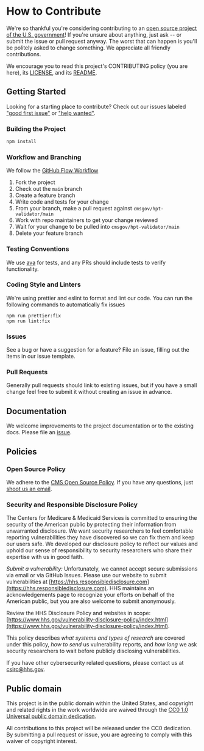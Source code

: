 # How to Contribute

We're so thankful you're considering contributing to an [open source project of
the U.S. government](https://code.gov/)! If you're unsure about anything, just
ask -- or submit the issue or pull request anyway. The worst that can happen is
you'll be politely asked to change something. We appreciate all friendly
contributions.

We encourage you to read this project's CONTRIBUTING policy (you are here), its
[LICENSE](LICENSE.md), and its [README](README.md).

## Getting Started

Looking for a starting place to contribute? Check out our issues labeled ["good first issue"](https://github.com/CMSgov/hpt-validator/labels/good%20first%20issue) or ["help wanted"](https://github.com/CMSgov/hpt-validator/labels/help%20wanted).

### Building the Project

```sh
npm install
```

### Workflow and Branching

We follow the [GitHub Flow Workflow](https://guides.github.com/introduction/flow/)

1.  Fork the project
1.  Check out the `main` branch
1.  Create a feature branch
1.  Write code and tests for your change
1.  From your branch, make a pull request against `cmsgov/hpt-validator/main`
1.  Work with repo maintainers to get your change reviewed
1.  Wait for your change to be pulled into `cmsgov/hpt-validator/main`
1.  Delete your feature branch

### Testing Conventions

We use [ava](https://github.com/avajs/ava) for tests, and any PRs should include tests to verify functionality.

### Coding Style and Linters

We're using prettier and eslint to format and lint our code. You can run the following commands to automatically fix issues

```
npm run prettier:fix
npm run lint:fix
```

### Issues

See a bug or have a suggestion for a feature? File an issue, filling out the items in our issue template.

### Pull Requests

Generally pull requests should link to existing issues, but if you have a small change feel free to submit it without creating an issue in advance.

## Documentation

We welcome improvements to the project documentation or to the existing
docs. Please file an [issue](https://github.com/CMSGov/hpt-validator/issues).

## Policies

### Open Source Policy

We adhere to the [CMS Open Source
Policy](https://github.com/CMSGov/cms-open-source-policy). If you have any
questions, just [shoot us an email](mailto:opensource@cms.hhs.gov).

### Security and Responsible Disclosure Policy

The Centers for Medicare & Medicaid Services is committed to ensuring the
security of the American public by protecting their information from
unwarranted disclosure. We want security researchers to feel comfortable
reporting vulnerabilities they have discovered so we can fix them and keep our
users safe. We developed our disclosure policy to reflect our values and uphold
our sense of responsibility to security researchers who share their expertise
with us in good faith.

_Submit a vulnerability:_ Unfortunately, we cannot accept secure submissions via
email or via GitHub Issues. Please use our website to submit vulnerabilities at
[https://hhs.responsibledisclosure.com](https://hhs.responsibledisclosure.com).
HHS maintains an acknowledgements page to recognize your efforts on behalf of
the American public, but you are also welcome to submit anonymously.

Review the HHS Disclosure Policy and websites in scope:
[https://www.hhs.gov/vulnerability-disclosure-policy/index.html](https://www.hhs.gov/vulnerability-disclosure-policy/index.html).

This policy describes _what systems and types of research_ are covered under this
policy, _how to send_ us vulnerability reports, and _how long_ we ask security
researchers to wait before publicly disclosing vulnerabilities.

If you have other cybersecurity related questions, please contact us at
[csirc@hhs.gov](mailto:csirc@hhs.gov).

## Public domain

This project is in the public domain within the United States, and copyright and related rights in the work worldwide are waived through the [CC0 1.0 Universal public domain dedication](https://creativecommons.org/publicdomain/zero/1.0/).

All contributions to this project will be released under the CC0 dedication. By submitting a pull request or issue, you are agreeing to comply with this waiver of copyright interest.
